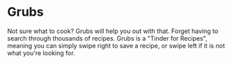 # Grubs

Not sure what to cook? Grubs will help you out with that. Forget having to search through thousands of recipes. Grubs is a "Tinder for Recipes", meaning you can simply swipe right to save a recipe, or swipe left if it is not what you're looking for.
